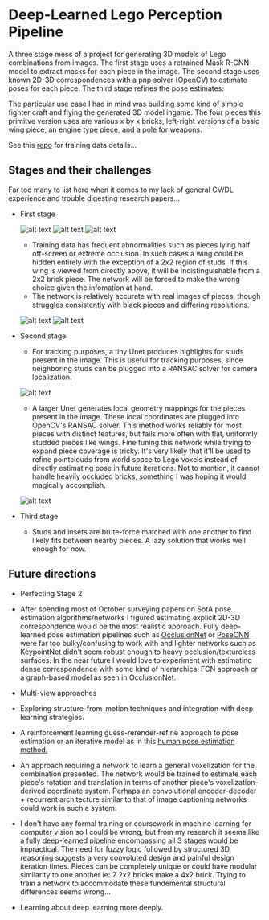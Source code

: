 #  Deep-Learned Lego Perception Pipeline

A three stage mess of a project for generating 3D models of Lego combinations from images.  The first stage uses a retrained Mask R-CNN model to extract 
masks for each piece in the image. The second stage uses known 2D-3D correspondences with a pnp solver (OpenCV) to estimate poses for each piece.  The third stage refines the pose estimates.  

The particular use case I had in mind was building some kind of simple fighter craft and flying the generated 3D model ingame.  The four pieces this primitve version uses are various x by x bricks, left-right versions of a basic wing piece, an engine type piece, and a pole for weapons.

See this <a href="https://github.com/WHSnyder/LegoTrainingRenderer">repo</a> for training data details...


## Stages and their challenges

Far too many to list here when it comes to my lack of general CV/DL experience and trouble digesting research papers... 

* First stage  

	![alt text](./repo_images/tests.gif "inputs")  ![alt text](./repo_images/gts.gif "gts")  ![alt text](./repo_images/preds.gif "preds")  
	
	* Training data has frequent abnormalities such as pieces lying half off-screen or extreme occlusion.  In such cases a wing could be hidden entirely with the exception of a 2x2 region of studs.  If this wing is viewed from directly above, it will be indistinguishable from a 2x2 brick piece. The network will be forced to make the wrong choice given the infomation at hand.
	* The network is relatively accurate with real images of pieces, though struggles consistently with black pieces and differing resolutions.

	![alt text](./repo_images/real.jpeg "real")  ![alt text](./repo_images/real_pred.png "realpred")

* Second stage

	*  For tracking purposes, a tiny Unet produces highlights for studs present in the image.  This is useful for tracking purposes, since neighboring studs can be plugged into a RANSAC solver for camera localization.

	![alt text](./repo_images/prediction.png "studsreal")

	*  A larger Unet generates local geometry mappings for the pieces present in the image.  These local coordinates are plugged into OpenCV's RANSAC solver.  This method works reliably for most pieces with distinct features, but fails more often with flat, uniformly studded pieces like wings.  Fine tuning this network while trying to expand piece coverage is tricky.  It's very likely that it'll be used to refine pointclouds from world space to Lego voxels instead of directly estimating pose in future iterations.  Not to mention, it cannot handle heavily occluded bricks, something I was hoping it would magically accomplish.

	![alt text](./repo_images/geompreds.gif "geompreds")

* Third stage 

	* Studs and insets are brute-force matched with one another to find likely fits between nearby pieces. A lazy solution that works well enough for now.


## Future directions

* Perfecting Stage 2

* After spending most of October surveying papers on SotA pose estimation algorithms/networks I figured estimating explicit 2D-3D correspondence would be the most realistic approach.  Fully deep-learned pose estimation pipelines such as <a href="https://github.com/dineshreddy91/Occlusion_Net">OcclusionNet</a> or <a href="https://github.com/yuxng/PoseCNN">PoseCNN</a> were far too bulky/confusing to work with and lighter networks such as KeypointNet didn't seem robust enough to heavy occlusion/textureless surfaces.  In the near future I would love to experiment with estimating dense correspondence with some kind of hierarchical FCN approach or a graph-based model as seen in OcclusionNet.  

* Multi-view approaches

* Exploring structure-from-motion techniques and integration with deep learning strategies. 

* A reinforcement learning guess-rerender-refine approach to pose estimation or an iterative model as in this <a href="https://arxiv.org/pdf/1507.06550.pdf">human pose estimation method.</a> 

* An approach requiring a network to learn a general voxelization for the combination presented.  The network would be trained to estimate each piece's rotation and translation in terms of another piece's voxelization-derived coordinate system.  Perhaps an convolutional encoder-decoder + recurrent architecture similar to that of image captioning networks could work in such a system. 

* I don't have any formal training or coursework in machine learning for computer vision so I could be wrong, but from my research it seems like a fully deep-learned pipeline encompassing all 3 stages would be impractical.  The need for fuzzy logic followed by structured 3D reasoning suggests a very convoluted design and painful design iteration times.  Pieces can be completely unique or could have modular similarity to one another ie: 2 2x2 bricks make a 4x2 brick.  Trying to train a network to accommodate these fundemental structural differences seems wrong... 

* Learning about deep learning more deeply.
